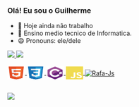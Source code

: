 ### Olá! Eu sou o Guilherme

- 🔭 Hoje ainda não trabalho
- 🌱 Ensino medio tecnico de Informatica.
- 😄 Pronouns: ele/dele

<div>
  <a href="https://github.com/GuilhermeDamelio">
  <img height="180em" src="https://github-readme-stats.vercel.app/api?username=GuilhermeDamelio&show_icons=true&theme=dark&include_all_commits=true&count_private=true"/>
  <img height="180em" src="https://github-readme-stats.vercel.app/api/top-langs/?username=GuilhermeDamelio&layout=compact&langs_count=7&theme=dark"/>
</div>
  
<div style="display: inline_block"><br>
  <img align="center" alt="Rafa-HTML" height="30" width="40" src="https://raw.githubusercontent.com/devicons/devicon/master/icons/html5/html5-original.svg">
  <img align="center" alt="Rafa-CSS" height="30" width="40" src="https://raw.githubusercontent.com/devicons/devicon/master/icons/css3/css3-original.svg">
  <img align="center" alt="Rafa-Csharp" height="30" width="40" src="https://raw.githubusercontent.com/devicons/devicon/master/icons/csharp/csharp-original.svg">
  <img align="center" alt="Rafa-Js" height="30" width="40" src="https://raw.githubusercontent.com/devicons/devicon/master/icons/javascript/javascript-plain.svg">       
  <img align="center" alt="Rafa-Js" height="30" width="40" src="https://cdn.jsdelivr.net/gh/devicons/devicon@latest/icons/php/php-original.svg" />
          
</div>
  
  ##
  
  <div> <a href = "mailto:guida.toledo@gmail.com"><img src="https://img.shields.io/badge/Gmail-D14836?style=for-the-badge&logo=gmail&logoColor=white"target="_blank"></a></div>
